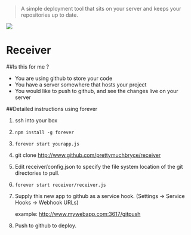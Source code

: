> A simple deployment tool that sits on your server and keeps your repositories up to date.


![](http://i.imgur.com/3D1ou4b.jpg)

# Receiver

##Is this for me ?
- You are using github to store your code
- You have a server somewhere that hosts your project
- You would like to push to github, and see the changes live on your server

##Detailed instructions using forever

1. ssh into your box

2. `npm install -g forever`

3. `forever start yourapp.js`

4. git clone http://www.github.com/prettymuchbryce/receiver

5. Edit receiver/config.json to specify the file system location of the git directories to pull.

6. `forever start receiver/receiver.js`


7. Supply this new app to github as a service hook. (Settings -> Service Hooks -> Webhook URLs)

	example: http://www.mywebapp.com:3617/gitpush


8. Push to github to deploy.